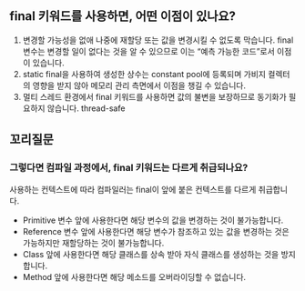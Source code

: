 ## **final 키워드를 사용하면, 어떤 이점이 있나요?**

1. 변경할 가능성을 없애 나중에 재할당 또는 값을 변경시킬 수 없도록 막습니다. final 변수는 변경할 일이 없다는 것을 알 수 있으므로 이는 “예측 가능한 코드”로서 이점이 있습니다.
2. static final을 사용하여 생성한 상수는 constant pool에 등록되며 가비지 컬렉터의 영향을 받지 않아 메모리 관리 측면에서 이점을 챙길 수 있습니다.
3. 멀티 스레드 환경에서 final 키워드를 사용하면 값의 불변을 보장하므로 동기화가 필요하지 않습니다. thread-safe

## 꼬리질문

### 그렇다면 컴파일 과정에서, final 키워드는 다르게 취급되나요?

사용하는 컨텍스트에 따라 컴파일러는 final이 앞에 붙은 컨텍스트를 다르게 취급합니다.

-   Primitive 변수 앞에 사용한다면 해당 변수의 값을 변경하는 것이 불가능합니다.
-   Reference 변수 앞에 사용한다면 해당 변수가 참조하고 있는 값을 변경하는 것은 가능하지만 재할당하는 것이 불가능합니다.
-   Class 앞에 사용한다면 해당 클래스를 상속 받아 자식 클래스를 생성하는 것을 방지합니다.
-   Method 앞에 사용한다면 해당 메소드를 오버라이딩할 수 없습니다.
